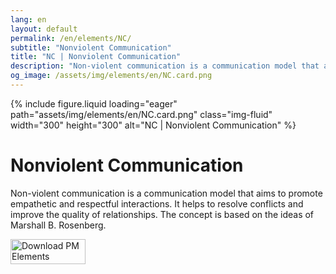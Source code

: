 ```yaml
---
lang: en
layout: default
permalink: /en/elements/NC/
subtitle: "Nonviolent Communication"
title: "NC | Nonviolent Communication"
description: "Non-violent communication is a communication model that aims to promote empathetic and respectful interactions. It helps to resolve conflicts and improve the quality of relationships. The concept is based on the ideas of Marshall B. Rosenberg."
og_image: /assets/img/elements/en/NC.card.png
---
```


{% include figure.liquid loading="eager" path="assets/img/elements/en/NC.card.png" class="img-fluid" width="300" height="300" alt="NC | Nonviolent Communication" %}

# Nonviolent Communication

Non-violent communication is a communication model that aims to promote empathetic and respectful interactions. It helps to resolve conflicts and improve the quality of relationships. The concept is based on the ideas of Marshall B. Rosenberg.

<a href="https://apps.apple.com/app/apple-store/id6738084498?pt=127441684&ct=website&mt=8">
  <img src="{{ "assets/img/en/appstore.png" | relative_url }}" width="120" height="40" alt="Download PM Elements">
</a>
